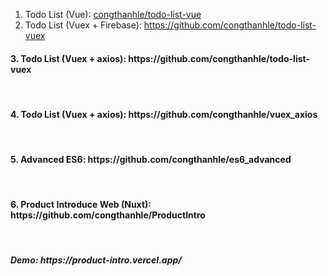 1. Todo List (Vue): [congthanhle/todo-list-vue](https://github.com/congthanhle/todo-list-vue)<br/>
2. Todo List (Vuex + Firebase): https://github.com/congthanhle/todo-list-vuex<br/>
<h4>3. Todo List (Vuex + axios): https://github.com/congthanhle/todo-list-vuex</h4><br/>
<h4>4. Todo List (Vuex + axios): https://github.com/congthanhle/vuex_axios</h4><br/>
<h4>5. Advanced ES6: https://github.com/congthanhle/es6_advanced</h4><br/>
<h4>6. Product Introduce Web (Nuxt): https://github.com/congthanhle/ProductIntro</h4>
&emsp;<h5>Demo: https://product-intro.vercel.app/</h5><br/>



